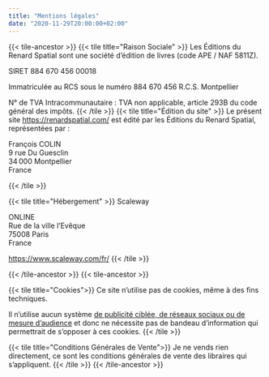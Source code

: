```yaml
---
title: "Mentions légales"
date: "2020-11-29T20:00:00+02:00"
---
```


{{< tile-ancestor >}}
{{< tile title="Raison Sociale" >}}
Les Éditions du Renard Spatial sont une société d’édition de livres (code APE / NAF 5811Z).

SIRET 884 670 456 00018

Immatriculée au RCS sous le numéro 884 670 456 R.C.S. Montpellier

N° de TVA Intracommunautaire : TVA non applicable, article 293B du code général des impôts.
{{< /tile >}}
{{< tile title="Édition du site" >}}
Le présent site https://renardspatial.com/ est édité par les Éditions du Renard Spatial, représentées par :

François COLIN  
9 rue Du Guesclin  
34 000 Montpellier  
France

{{< /tile >}}

{{< tile title="Hébergement" >}}
Scaleway

ONLINE  
Rue de la ville l’Evêque  
75008 Paris  
France

https://www.scaleway.com/fr/
{{< /tile >}}

{{< /tile-ancestor >}}
{{< tile-ancestor >}}

{{< tile title="Cookies">}}
Ce site n’utilise pas de cookies, même à des fins techniques.

Il n’utilise aucun système [de publicité ciblée, de réseaux sociaux ou de mesure
d’audience](https://www.cnil.fr/fr/cookies-comment-mettre-mon-site-web-en-conformite) et donc ne nécessite pas de
bandeau d’information qui permettrait de s’opposer à ces cookies.
{{< /tile >}}

{{< tile title="Conditions Générales de Vente">}}
Je ne vends rien directement, ce sont les conditions générales de vente des libraires qui s’appliquent.
{{< /tile >}}
{{< /tile-ancestor >}}